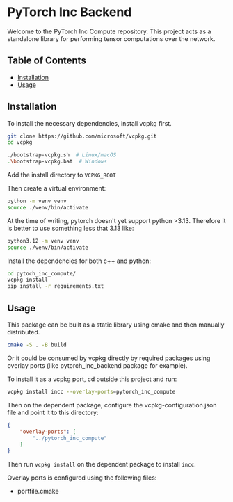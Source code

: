 # PyTorch Inc Backend

Welcome to the PyTorch Inc Compute repository. This project acts as a standalone library for performing tensor computations over the network.

## Table of Contents

- [Installation](#installation)
- [Usage](#usage)

## Installation

To install the necessary dependencies, install vcpkg first.

```bash
git clone https://github.com/microsoft/vcpkg.git
cd vcpkg

./bootstrap-vcpkg.sh  # Linux/macOS
.\bootstrap-vcpkg.bat  # Windows
```

Add the install directory to `VCPKG_ROOT`

Then create a virtual environment:

```bash
python -m venv venv
source ./venv/bin/activate
```

At the time of writing, pytorch doesn't yet support python >3.13. Therefore it is better to use something less that 3.13 like:

```bash
python3.12 -m venv venv
source ./venv/bin/activate
```

Install the dependencies for both c++ and python:

```bash
cd pytoch_inc_compute/
vcpkg install
pip install -r requirements.txt
```

## Usage

This package can be built as a static library using cmake and then manually distributed.

```bash
cmake -S . -B build
```

Or it could be consumed by vcpkg directly by required packages using overlay ports (like pytorch_inc_backend package for example). 

To install it as a vcpkg port, cd outside this project and run:

```bash
vcpkg install incc --overlay-ports=pytorch_inc_compute
```

Then on the dependent package, configure the vcpkg-configuration.json file and point it to this directory:

```json
{
    "overlay-ports": [
        "../pytorch_inc_compute"
    ]
}
```

Then run `vcpkg install` on the dependent package to install `incc`.

Overlay ports is configured using the following files:
* portfile.cmake